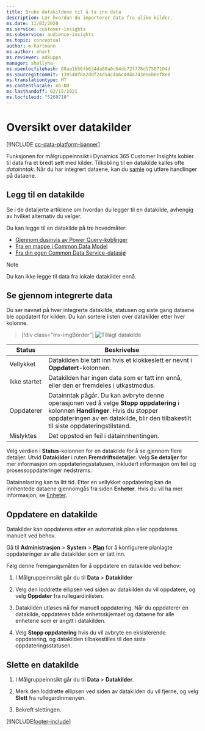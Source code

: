 ```yaml
---
title: Bruke datakildene til å ta inn data
description: Lær hvordan du importerer data fra ulike kilder.
ms.date: 11/03/2020
ms.service: customer-insights
ms.subservice: audience-insights
ms.topic: conceptual
author: m-hartmann
ms.author: mhart
ms.reviewer: adkuppa
manager: shellyha
ms.openlocfilehash: 68aa1b56fb634da80a0c64db72f778d57507104d
ms.sourcegitcommit: 139548f8a2d0f24d54c4a6c404a743eeeb8ef8e0
ms.translationtype: HT
ms.contentlocale: nb-NO
ms.lasthandoff: 02/15/2021
ms.locfileid: "5269710"
---
```

# <a name="data-sources-overview"></a>Oversikt over datakilder

[!INCLUDE [cc-data-platform-banner](../includes/cc-data-platform-banner.md)]

Funksjonen for målgruppeinnsikt i Dynamics 365 Customer Insights kobler til data fra et bredt sett med kilder. Tilkobling til en datakilde kalles ofte *datainntak*. Når du har integrert dataene, kan du [samle](data-unification.md) og utføre handlinger på dataene.

## <a name="add-a-data-source"></a>Legg til en datakilde

Se i de detaljerte artiklene om hvordan du legger til en datakilde, avhengig av hvilket alternativ du velger.

Du kan legge til en datakilde på tre hovedmåter:

- [Gjennom dusinvis av Power Query-koblinger](connect-power-query.md)
- [Fra en mappe i Common Data Model](connect-common-data-model.md)
- [Fra din egen Common Data Service-datasjø](connect-common-data-service-lake.md)

> [!NOTE]
> Du kan ikke legge til data fra lokale datakilder ennå.

## <a name="review-ingested-data"></a>Se gjennom integrerte data

Du ser navnet på hver integrerte datakilde, statusen og siste gang dataene ble oppdatert for kilden. Du kan sortere listen over datakilder etter hver kolonne.

> [!div class="mx-imgBorder"]
> ![Tillagt datakilde](media/configure-data-datasource-added.png "Tillagt datakilde")

|Status  |Beskrivelse  |
|---------|---------|
|Vellykket   |Datakilden ble tatt inn hvis et klokkeslett er nevnt i **Oppdatert**-kolonnen.
|Ikke startet   |Datakilden har ingen data som er tatt inn ennå, eller den er fremdeles i utkastmodus.         |
|Oppdaterer    |Datainntak pågår. Du kan avbryte denne operasjonen ved å velge **Stopp oppdatering** i kolonnen **Handlinger**. Hvis du stopper oppdateringen av en datakilde, blir den tilbakestilt til siste oppdateringstilstand.       |
|Mislyktes     |Det oppstod en feil i datainnhentingen.         |

Velg verdien i **Status**-kolonnen for en datakilde for å se gjennom flere detaljer. Utvid **Datakilder** i ruten **Fremdriftsdetaljer**. Velg **Se detaljer** for mer informasjon om oppdateringsstatusen, inkludert informasjon om feil og prosessoppdateringer nedstrøms.

Datainnlasting kan ta litt tid. Etter en vellykket oppdatering kan de innhentede dataene gjennomgås fra siden **Enheter**. Hvis du vil ha mer informasjon, se [Enheter](entities.md).

## <a name="refresh-a-data-source"></a>Oppdatere en datakilde

Datakilder kan oppdateres etter en automatisk plan eller oppdateres manuelt ved behov. 

Gå til **Administrasjon** > **System** > [**Plan**](system.md#schedule-tab) for å konfigurere planlagte oppdateringer av alle datakilder som er tatt inn.

Følg denne fremgangsmåten for å oppdatere en datakilde ved behov:

1. I Målgruppeinnsikt går du til **Data** > **Datakilder**

2. Velg den loddrette ellipsen ved siden av datakilden du vil oppdatere, og velg **Oppdater** fra rullegardinlisten.

3. Datakilden utløses nå for manuell oppdatering. Når du oppdaterer en datakilde, oppdateres både enhetsskjemaet og dataene for alle enhetene som er angitt i datakilden.

4. Velg **Stopp oppdatering** hvis du vil avbryte en eksisterende oppdatering, og datakilden tilbakestilles til den siste oppdateringsstatusen.

## <a name="delete-a-data-source"></a>Slette en datakilde

1. I Målgruppeinnsikt går du til **Data** > **Datakilder**.

2. Merk den loddrette ellipsen ved siden av datakilden du vil fjerne, og velg **Slett** fra rullegardinmenyen.

3. Bekreft slettingen.


[!INCLUDE[footer-include](../includes/footer-banner.md)]